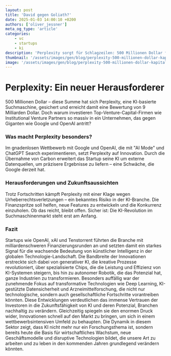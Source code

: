 ```yaml
---
layout: post
title: 'David gegen Goliath?'
date: 2025-01-03 14:00:10 +0200
authors: ['oliver_jessner']
meta_og_type: 'article'
categories:
    - vc
    - startups
    - ki
description: 'Perplexity sorgt für Schlagzeilen: 500 Millionen Dollar frisches Kapital katapultieren den KI-pionier auf eine Bewertung von 9 Milliarden.'
thumbnail: '/assets/images/gen/blog/perplexity-500-millionen-dollar-kapital/header_thumbnail.webp'
image: '/assets/images/gen/blog/perplexity-500-millionen-dollar-kapital/header.webp'
---
```


# Perplexity: Ein neuer Herausforderer

500 Millionen Dollar – diese Summe hat sich Perplexity, eine KI-basierte Suchmaschine, gesichert und erreicht damit eine Bewertung von 9 Milliarden Dollar. Doch warum investieren Top-Venture-Capital-Firmen wie Institutional Venture Partners so massiv in ein Unternehmen, das gegen Giganten wie Google und OpenAI antritt?

### Was macht Perplexity besonders?

Im gnadenlosen Wettbewerb mit Google und OpenAI, die mit "AI Mode" und ChatGPT Search experimentieren, setzt Perplexity auf Innovation. Durch die Übernahme von Carbon erweitert das Startup seine KI um externe Datenquellen, um präzisere Ergebnisse zu liefern – eine Schwäche, die Google derzeit hat.

### Herausforderungen und Zukunftsaussichten

Trotz Fortschritten kämpft Perplexity mit einer Klage wegen Urheberrechtsverletzungen – ein bekanntes Risiko in der KI-Branche. Die Finanzspritze soll helfen, neue Features zu entwickeln und die Konkurrenz einzuholen. Ob das reicht, bleibt offen. Sicher ist: Die KI-Revolution im Suchmaschinenmarkt steht erst am Anfang.

### Fazit

Startups wie OpenAI, xAI und Tenstorrent führten die Branche mit milliardenschweren Finanzierungsrunden an und setzten damit ein starkes Signal für die wachsende Bedeutung von künstlicher Intelligenz in der globalen Technologie-Landschaft. Die Bandbreite der Innovationen erstreckte sich dabei von generativer KI, die kreative Prozesse revolutioniert, über spezialisierte Chips, die die Leistung und Effizienz von KI-Systemen steigern, bis hin zu autonomer Robotik, die das Potenzial hat, ganze Industrien zu transformieren. Besonders auffällig war der zunehmende Fokus auf transformative Technologien wie Deep Learning, KI-gestützte Datensicherheit und Arzneimittelforschung, die nicht nur technologische, sondern auch gesellschaftliche Fortschritte vorantreiben könnten. Diese Entwicklungen verdeutlichen das immense Vertrauen der Investoren in die Zukunftsfähigkeit von KI und deren Potenzial, Branchen nachhaltig zu verändern. Gleichzeitig spiegeln sie den enormen Druck wider, Innovationen schnell auf den Markt zu bringen, um sich in einem wettbewerbsintensiven Umfeld zu behaupten. Die Dynamik in diesem Sektor zeigt, dass KI nicht mehr nur ein Forschungsthema ist, sondern bereits heute die Basis für wirtschaftliches Wachstum, neue Geschäftsmodelle und disruptive Technologien bildet, die unsere Art zu arbeiten und zu leben in den kommenden Jahren grundlegend verändern könnten.
